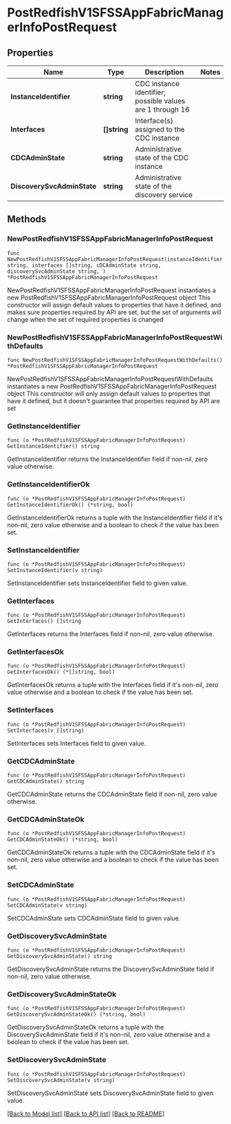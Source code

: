 # PostRedfishV1SFSSAppFabricManagerInfoPostRequest

## Properties

Name | Type | Description | Notes
------------ | ------------- | ------------- | -------------
**InstanceIdentifier** | **string** | CDC instance identifier; possible values are 1 through 16 | 
**Interfaces** | **[]string** | Interface(s) assigned to the CDC instance | 
**CDCAdminState** | **string** | Administrative state of the CDC instance | 
**DiscoverySvcAdminState** | **string** | Administrative state of the discovery service | 

## Methods

### NewPostRedfishV1SFSSAppFabricManagerInfoPostRequest

`func NewPostRedfishV1SFSSAppFabricManagerInfoPostRequest(instanceIdentifier string, interfaces []string, cDCAdminState string, discoverySvcAdminState string, ) *PostRedfishV1SFSSAppFabricManagerInfoPostRequest`

NewPostRedfishV1SFSSAppFabricManagerInfoPostRequest instantiates a new PostRedfishV1SFSSAppFabricManagerInfoPostRequest object
This constructor will assign default values to properties that have it defined,
and makes sure properties required by API are set, but the set of arguments
will change when the set of required properties is changed

### NewPostRedfishV1SFSSAppFabricManagerInfoPostRequestWithDefaults

`func NewPostRedfishV1SFSSAppFabricManagerInfoPostRequestWithDefaults() *PostRedfishV1SFSSAppFabricManagerInfoPostRequest`

NewPostRedfishV1SFSSAppFabricManagerInfoPostRequestWithDefaults instantiates a new PostRedfishV1SFSSAppFabricManagerInfoPostRequest object
This constructor will only assign default values to properties that have it defined,
but it doesn't guarantee that properties required by API are set

### GetInstanceIdentifier

`func (o *PostRedfishV1SFSSAppFabricManagerInfoPostRequest) GetInstanceIdentifier() string`

GetInstanceIdentifier returns the InstanceIdentifier field if non-nil, zero value otherwise.

### GetInstanceIdentifierOk

`func (o *PostRedfishV1SFSSAppFabricManagerInfoPostRequest) GetInstanceIdentifierOk() (*string, bool)`

GetInstanceIdentifierOk returns a tuple with the InstanceIdentifier field if it's non-nil, zero value otherwise
and a boolean to check if the value has been set.

### SetInstanceIdentifier

`func (o *PostRedfishV1SFSSAppFabricManagerInfoPostRequest) SetInstanceIdentifier(v string)`

SetInstanceIdentifier sets InstanceIdentifier field to given value.


### GetInterfaces

`func (o *PostRedfishV1SFSSAppFabricManagerInfoPostRequest) GetInterfaces() []string`

GetInterfaces returns the Interfaces field if non-nil, zero value otherwise.

### GetInterfacesOk

`func (o *PostRedfishV1SFSSAppFabricManagerInfoPostRequest) GetInterfacesOk() (*[]string, bool)`

GetInterfacesOk returns a tuple with the Interfaces field if it's non-nil, zero value otherwise
and a boolean to check if the value has been set.

### SetInterfaces

`func (o *PostRedfishV1SFSSAppFabricManagerInfoPostRequest) SetInterfaces(v []string)`

SetInterfaces sets Interfaces field to given value.


### GetCDCAdminState

`func (o *PostRedfishV1SFSSAppFabricManagerInfoPostRequest) GetCDCAdminState() string`

GetCDCAdminState returns the CDCAdminState field if non-nil, zero value otherwise.

### GetCDCAdminStateOk

`func (o *PostRedfishV1SFSSAppFabricManagerInfoPostRequest) GetCDCAdminStateOk() (*string, bool)`

GetCDCAdminStateOk returns a tuple with the CDCAdminState field if it's non-nil, zero value otherwise
and a boolean to check if the value has been set.

### SetCDCAdminState

`func (o *PostRedfishV1SFSSAppFabricManagerInfoPostRequest) SetCDCAdminState(v string)`

SetCDCAdminState sets CDCAdminState field to given value.


### GetDiscoverySvcAdminState

`func (o *PostRedfishV1SFSSAppFabricManagerInfoPostRequest) GetDiscoverySvcAdminState() string`

GetDiscoverySvcAdminState returns the DiscoverySvcAdminState field if non-nil, zero value otherwise.

### GetDiscoverySvcAdminStateOk

`func (o *PostRedfishV1SFSSAppFabricManagerInfoPostRequest) GetDiscoverySvcAdminStateOk() (*string, bool)`

GetDiscoverySvcAdminStateOk returns a tuple with the DiscoverySvcAdminState field if it's non-nil, zero value otherwise
and a boolean to check if the value has been set.

### SetDiscoverySvcAdminState

`func (o *PostRedfishV1SFSSAppFabricManagerInfoPostRequest) SetDiscoverySvcAdminState(v string)`

SetDiscoverySvcAdminState sets DiscoverySvcAdminState field to given value.



[[Back to Model list]](../README.md#documentation-for-models) [[Back to API list]](../README.md#documentation-for-api-endpoints) [[Back to README]](../README.md)


